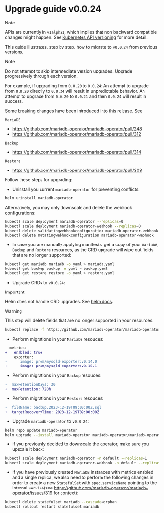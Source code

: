 # Upgrade guide v0.0.24

> [!NOTE]  
> APIs are currently in `v1alpha1`, which implies that non backward compatible changes might happen. See [Kubernetes API versioning](https://kubernetes.io/docs/reference/using-api/#api-versioning) for more detail.

This guide illustrates, step by step, how to migrate to `v0.0.24` from previous versions.

> [!NOTE]  
> Do not attempt to skip intermediate version upgrades. Upgrade progressively through each version.

For example, if upgrading from `0.0.20` to `0.0.24`:
An attempt to upgrade from `0.0.20` directly to `0.0.24` will result in unpredictable behavior.
An attempt to upgrade from `0.0.20` to `0.0.21` and then `0.0.24` will result in success.

Some breaking changes have been introduced into this release. See:

`MariaDB`
- https://github.com/mariadb-operator/mariadb-operator/pull/248
- https://github.com/mariadb-operator/mariadb-operator/pull/312

`Backup`
- https://github.com/mariadb-operator/mariadb-operator/pull/314

`Restore`
- https://github.com/mariadb-operator/mariadb-operator/pull/308

Follow these steps for upgrading:

- Uninstall you current `mariadb-operator` for preventing conflicts:
```bash
helm uninstall mariadb-operator
```
Alternatively, you may only downscale and delete the webhook configurations:
```bash
kubectl scale deployment mariadb-operator --replicas=0
kubectl scale deployment mariadb-operator-webhook --replicas=0
kubectl delete validatingwebhookconfiguration mariadb-operator-webhook
kubectl delete mutatingwebhookconfiguration mariadb-operator-webhook
```

- In case you are manually applying manifests, get a copy of your `MariaDB`, `Backup` and `Restore` resources, as the CRD upgrade will wipe out fields that are no longer supported:
```bash
kubectl get mariadb mariadb -o yaml > mariadb.yaml
kubectl get backup backup -o yaml > backup.yaml
kubectl get restore restore -o yaml > restore.yaml
```

- Upgrade CRDs to `v0.0.24`:
> [!IMPORTANT]  
> Helm does not handle CRD upgrades. See [helm docs](https://helm.sh/docs/chart_best_practices/custom_resource_definitions/#some-caveats-and-explanations).

> [!WARNING]  
> This step will delete fields that are no longer supported in your resources.
```bash
kubectl replace -f https://github.com/mariadb-operator/mariadb-operator/releases/download/helm-chart-0.24.0/crds.yaml
```

- Perform migrations in your `MariaDB` resouces:
```diff
  metrics:
+   enabled: true
    exporter:
-      image: prom/mysqld-exporter:v0.14.0
+      image: prom/mysqld-exporter:v0.15.1
```
- Perform migrations in your `Backup` resouces:
```diff
-  maxRetentionDays: 30
+  maxRetention: 720h
```
- Perform migrations in your `Restore` resouces:
```diff
-  fileName: backup.2023-12-19T09:00:00Z.sql
+  targetRecoveryTime: 2023-12-19T09:00:00Z
```
 
-  Upgrade `mariadb-operator` to `v0.0.24`:
```bash 
helm repo update mariadb-operator
helm upgrade --install mariadb-operator mariadb-operator/mariadb-operator --version 0.24.0 
```

- If you previously decided to downscale the operator, make sure you upscale it back:
```bash
kubectl scale deployment mariadb-operator -n default --replicas=1
kubectl scale deployment mariadb-operator-webhook -n default --replicas=1
```

- If you have previously created `MariaDB` instances with metrics enabled and a single replica, we also need to perform the following changes in order to create a new `StatefulSet` with `spec.serviceName` pointing to the internal `Service`(see https://github.com/mariadb-operator/mariadb-operator/issues/319 for context):

```bash
kubectl delete statefulset mariadb --cascade=orphan
kubectl rollout restart statefulset mariadb
```
